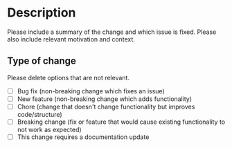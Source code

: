 # Description

Please include a summary of the change and which issue is fixed. Please also include relevant motivation and context.

## Type of change

Please delete options that are not relevant.

- [ ] Bug fix (non-breaking change which fixes an issue)
- [ ] New feature (non-breaking change which adds functionality)
- [ ] Chore (change that doesn't change functionality but improves code/structure)
- [ ] Breaking change (fix or feature that would cause existing functionality to not work as expected)
- [ ] This change requires a documentation update
